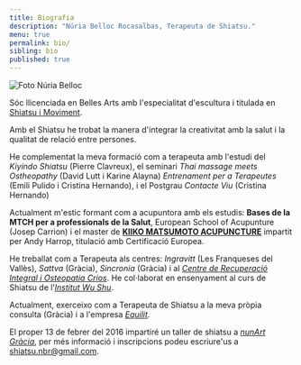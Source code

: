 ```yaml
---
title: Biografia
description: "Núria Belloc Rocasalbas, Terapeuta de Shiatsu."
menu: true
permalink: bio/
sibling: bio
published: true
---
```




![Foto Núria Belloc]({{site.baseurl}}/image/nuria-belloc.jpg)

Sóc llicenciada en Belles Arts amb l'especialitat d'escultura i titulada en [Shiatsu i Moviment](http://www.shiatsu-movimiento.com).

Amb el Shiatsu he trobat la manera d'integrar la creativitat amb la salut i la qualitat de relació entre persones.

He complementat la meva formació com a terapeuta amb l'estudi del _Kiyindo Shiatsu_ (Pierre Clavreux), el seminari _Thai massage meets Ostheopathy_ (David Lutt i Karine Alayna) _Entrenament per a Terapeutes_ (Emili Pulido i Cristina Hernando), i el Postgrau _Contacte Viu_ (Cristina Hernando)

Actualment m'estic formant com a acupuntora amb els estudis: **Bases de la MTCH per a professionals de la Salut**, European School of Acupunture (Josep Carrion) i el master de **[KIIKO MATSUMOTO ACUPUNCTURE](http://www.kiikomatsumoto.com/)** impartit per Andy Harrop, titulació amb Certificació Europea.

He treballat com a Terapeuta als centres: _Ingravitt_ (Les Franqueses del Vallès), _Sattva_ (Gràcia), _Sincronia_ (Gràcia) i al _[Centre de Recuperació Integral i Osteopatia Crios][crios]_. He col·laborat en ensenyament al curs de Shiatsu de l’_[Institut Wu Shu][wushu]_.

Actualment, exerceixo com a Terapeuta de Shiatsu a la meva pròpia consulta (Gràcia) i a l'empresa _[Equilit][equilit]_.

El proper 13 de febrer del 2016 impartiré un taller de shiatsu a [_nunArt Gràcia_](http://www.nunartbcn.com/recinte/gracia/ "nunArt"), per més informació i inscripcions podeu escriure'us a [shiatsu.nbr@gmail.com](mailto:shiatsu.nbr@gmail.com). 

[crios]: http://www.criosgracia.com
[wushu]: http://www.institutodewushu.com
[equilit]: http://equilit.com/
